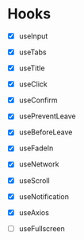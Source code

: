# Hooks

- [X] useInput
- [X] useTabs
- [X] useTitle
- [X] useClick
- [X] useConfirm
- [X] usePreventLeave
- [X] useBeforeLeave
- [X] useFadeIn
- [X] useNetwork
- [X] useScroll
- [X] useNotification
- [X] useAxios
- [ ] useFullscreen

